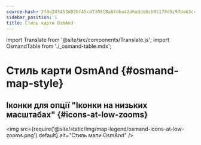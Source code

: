 ```yaml
---
source-hash: 2f0d343453d82bf45cd7308f8a87dba42d6addc6cb8c178d5c97da63cee94888
sidebar_position: 1
title: Стиль карти OsmAnd
---
```

import Translate from '@site/src/components/Translate.js';
import OsmandTable from './_osmand-table.mdx';

# Стиль карти OsmAnd {#osmand-map-style}
<Translate android="yes" id="default_render_descr" />

<OsmandTable/>

## Іконки для опції "Іконки на низьких масштабах" {#icons-at-low-zooms}
<img src={require('@site/static/img/map-legend/osmand-icons-at-low-zooms.png').default} alt="Стиль мапи OsmAnd" />